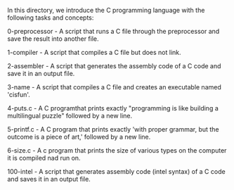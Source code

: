 In this directory, we introduce the C programming language with the following tasks and concepts:

0-preprocessor - A script that runs a C file through the preprocessor and save the result into another file.

1-compiler - A script that compiles a C file but does not link.

2-assembler - A script that generates the assembly code of a C code and save it in an output file.

3-name - A script that compiles a C file and creates an executable named 'cisfun'.

4-puts.c - A C programthat prints exactly "programming is like building a multilingual puzzle" followed by a new line.

5-printf.c - A C program that prints exactly 'with proper grammar, but the outcome is a piece of art,' followed by a new line.

6-size.c - A c program that prints the size of various types on the computer it is compiled nad run on.

100-intel - A script that generates assembly code (intel syntax) of a C code and saves it in an output file.
